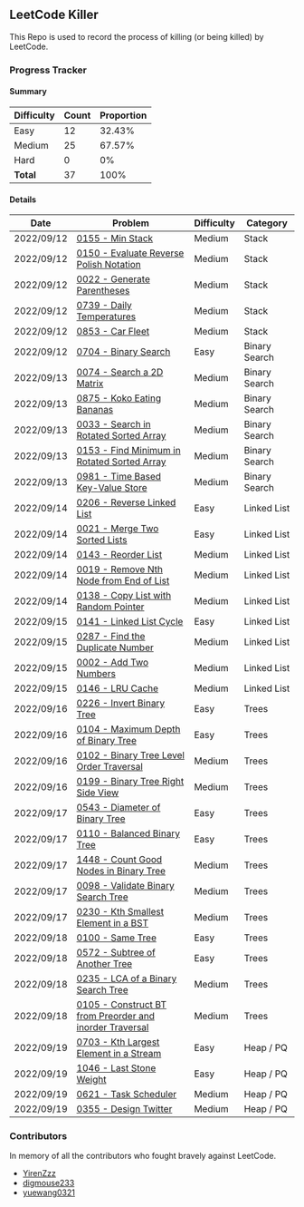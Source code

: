 ## LeetCode Killer

This Repo is used to record the process of killing (or being killed) by LeetCode. 

### Progress Tracker

#### Summary

| Difficulty | Count | Proportion |
| ---------- | ----- | ---------- |
| Easy       | 12    | 32.43%     |
| Medium     | 25    | 67.57%     |
| Hard       | 0     | 0%         |
| **Total**  | 37    | 100%       |

#### Details

| Date       | Problem                                                      | Difficulty | Category      |
| ---------- | ------------------------------------------------------------ | ---------- | ------------- |
| 2022/09/12 | [0155 - Min Stack](https://leetcode.com/problems/min-stack/) | Medium     | Stack         |
| 2022/09/12 | [0150 - Evaluate Reverse Polish Notation](https://leetcode.com/problems/evaluate-reverse-polish-notation/) | Medium     | Stack         |
| 2022/09/12 | [0022 - Generate Parentheses](https://leetcode.com/problems/generate-parentheses/) | Medium     | Stack         |
| 2022/09/12 | [0739 - Daily Temperatures](https://leetcode.com/problems/daily-temperatures/) | Medium     | Stack         |
| 2022/09/12 | [0853 - Car Fleet](https://leetcode.com/problems/car-fleet/) | Medium     | Stack         |
| 2022/09/12 | [0704 - Binary Search](https://leetcode.com/problems/binary-search/) | Easy       | Binary Search |
| 2022/09/13 | [0074 - Search a 2D Matrix](https://leetcode.com/problems/search-a-2d-matrix/) | Medium     | Binary Search |
| 2022/09/13 | [0875 - Koko Eating Bananas](https://leetcode.com/problems/koko-eating-bananas/) | Medium     | Binary Search |
| 2022/09/13 | [0033 - Search in Rotated Sorted Array](https://leetcode.com/problems/search-in-rotated-sorted-array/) | Medium     | Binary Search |
| 2022/09/13 | [0153 - Find Minimum in Rotated Sorted Array](https://leetcode.com/problems/find-minimum-in-rotated-sorted-array/) | Medium     | Binary Search |
| 2022/09/13 | [0981 - Time Based Key-Value Store](https://leetcode.com/problems/time-based-key-value-store/) | Medium     | Binary Search |
| 2022/09/14 | [0206 - Reverse Linked List](https://leetcode.com/problems/reverse-linked-list/) | Easy       | Linked List   |
| 2022/09/14 | [0021 - Merge Two Sorted Lists](https://leetcode.com/problems/merge-two-sorted-lists/) | Easy       | Linked List   |
| 2022/09/14 | [0143 - Reorder List](https://leetcode.com/problems/reorder-list/) | Medium     | Linked List   |
| 2022/09/14 | [0019 - Remove Nth Node from End of List](https://leetcode.com/problems/remove-nth-node-from-end-of-list/) | Medium     | Linked List   |
| 2022/09/14 | [0138 - Copy List with Random Pointer](https://leetcode.com/problems/copy-list-with-random-pointer/) | Medium     | Linked List   |
| 2022/09/15 | [0141 - Linked List Cycle](https://leetcode.com/problems/linked-list-cycle/) | Easy       | Linked List   |
| 2022/09/15 | [0287 - Find the Duplicate Number](https://leetcode.com/problems/find-the-duplicate-number/) | Medium     | Linked List   |
| 2022/09/15 | [0002 - Add Two Numbers](https://leetcode.com/problems/add-two-numbers/) | Medium     | Linked List   |
| 2022/09/15 | [0146 - LRU Cache](https://leetcode.com/problems/lru-cache/) | Medium     | Linked List   |
| 2022/09/16 | [0226 - Invert Binary Tree](https://leetcode.com/problems/invert-binary-tree/) | Easy       | Trees         |
| 2022/09/16 | [0104 - Maximum Depth of Binary Tree](https://leetcode.com/problems/maximum-depth-of-binary-tree/) | Easy       | Trees         |
| 2022/09/16 | [0102 - Binary Tree Level Order Traversal](https://leetcode.com/problems/binary-tree-level-order-traversal/) | Medium     | Trees         |
| 2022/09/16 | [0199 - Binary Tree Right Side View](https://leetcode.com/problems/binary-tree-right-side-view/) | Medium     | Trees         |
| 2022/09/17 | [0543 - Diameter of Binary Tree](https://leetcode.com/problems/diameter-of-binary-tree/) | Easy       | Trees         |
| 2022/09/17 | [0110 - Balanced Binary Tree](https://leetcode.com/problems/balanced-binary-tree/) | Easy       | Trees         |
| 2022/09/17 | [1448 - Count Good Nodes in Binary Tree](https://leetcode.com/problems/count-good-nodes-in-binary-tree/) | Medium     | Trees         |
| 2022/09/17 | [0098 - Validate Binary Search Tree](https://leetcode.com/problems/validate-binary-search-tree/) | Medium     | Trees         |
| 2022/09/17 | [0230 - Kth Smallest Element in a BST](https://leetcode.com/problems/kth-smallest-element-in-a-bst/) | Medium     | Trees         |
| 2022/09/18 | [0100 - Same Tree](https://leetcode.com/problems/same-tree/) | Easy       | Trees         |
| 2022/09/18 | [0572 - Subtree of Another Tree](https://leetcode.com/problems/subtree-of-another-tree/) | Easy       | Trees         |
| 2022/09/18 | [0235 - LCA of a Binary Search Tree](https://leetcode.com/problems/lowest-common-ancestor-of-a-binary-search-tree/) | Medium     | Trees         |
| 2022/09/18 | [0105 - Construct BT from Preorder and inorder Traversal](https://leetcode.com/problems/construct-binary-tree-from-preorder-and-inorder-traversal/) | Medium     | Trees         |
| 2022/09/19 | [0703 - Kth Largest Element in a Stream](https://leetcode.com/problems/kth-largest-element-in-a-stream/) | Easy       | Heap / PQ     |
| 2022/09/19 | [1046 - Last Stone Weight](https://leetcode.com/problems/last-stone-weight/) | Easy       | Heap / PQ     |
| 2022/09/19 | [0621 - Task Scheduler](https://leetcode.com/problems/task-scheduler/) | Medium     | Heap / PQ     |
| 2022/09/19 | [0355 - Design Twitter](https://leetcode.com/problems/design-twitter/) | Medium     | Heap / PQ     |

### Contributors

In memory of all the contributors who fought bravely against LeetCode. 

- [YirenZzz](https://github.com/YirenZzz)
- [digmouse233](https://github.com/digmouse233)
- [yuewang0321](https://github.com/yuewang0321)

